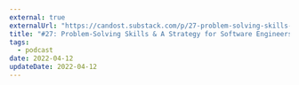 ```yaml
---
external: true
externalUrl: "https://candost.substack.com/p/27-problem-solving-skills-and-a-strategy"
title: "#27: Problem-Solving Skills & A Strategy for Software Engineers"
tags:
  - podcast
date: 2022-04-12
updateDate: 2022-04-12
---
```

